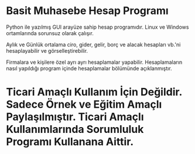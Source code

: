   # Basit Muhasebe Hesap Programı
  
  Python ile yazılmış GUI arayüze sahip hesap programıdır. Linux ve Windows ortamlarında sorunsuz olarak çalışır.

  Aylık ve Günlük ortalama ciro, gider, gelir, borç ve alacak hesapları vb.'ni hesaplayabilir ve görselleştirebilir. 

  Firmalara ve kişilere özel ayrı ayrı hesaplamalar yapabilir. Hesaplamaların nasıl yapıldığı program içinde hesaplamalar bölümünde açıklanmıştır.
  
  # Ticari Amaçlı Kullanım İçin Değildir. Sadece Örnek ve Eğitim Amaçlı Paylaşılmıştır. Ticari Amaçlı Kullanımlarında Sorumluluk Programı Kullanana Aittir.
